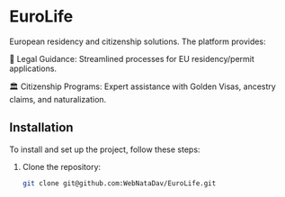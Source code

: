 # EuroLife
European residency and citizenship solutions. The platform provides:

🛂 Legal Guidance: Streamlined processes for EU residency/permit applications.

🏛 Citizenship Programs: Expert assistance with Golden Visas, ancestry claims, and naturalization.

## Installation

To install and set up the project, follow these steps:

1. Clone the repository:
   ```bash
   git clone git@github.com:WebNataDav/EuroLife.git

